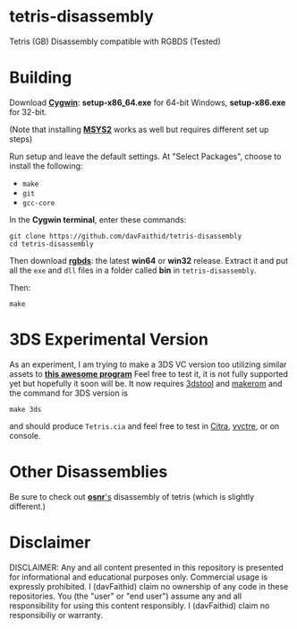 # tetris-disassembly
Tetris (GB) Disassembly compatible with RGBDS (Tested)
# Building
Download [**Cygwin**](http://cygwin.com/install.html): **setup-x86_64.exe** for 64-bit Windows, **setup-x86.exe** for 32-bit.

(Note that installing [**MSYS2**](https://www.msys2.org/wiki/MSYS2-installation/) works as well but requires different set up steps)

Run setup and leave the default settings. At "Select Packages", choose to install the following:

- `make`
- `git`
- `gcc-core`

In the **Cygwin terminal**, enter these commands:

	git clone https://github.com/davFaithid/tetris-disassembly
	cd tetris-disassembly

Then download [**rgbds**](https://github.com/rednex/rgbds/releases/): the latest **win64** or **win32** release. Extract it and put all the `exe` and `dll` files in a folder called **bin** in `tetris-disassembly`.

Then:

	make

# 3DS Experimental Version
As an experiment, I am trying to make a 3DS VC version too utilizing similar assets to [**this awesome program**](https://gbatemp.net/threads/437118/)
Feel free to test it, it is not fully supported yet but hopefully it soon will be.
It now requires [3dstool](https://github.com/dnasdw/3dstool/releases/latest) and [makerom](https://github.com/jakcron/Project_CTR/releases/latest) and the command for 3DS version is

	make 3ds

and should produce `Tetris.cia` and feel free to test in [Citra](https://citra-emu.org/), [vvctre](https://vvanelslande.github.io/vvctre/requirements/), or on console.
# Other Disassemblies
Be sure to check out [**osnr**'s](https://github.com/osnr/tetris) disassembly of tetris (which is slightly different.)

# Disclaimer
DISCLAIMER: Any and all content presented in this repository is presented for informational and educational purposes only. Commercial usage is expressly prohibited. I (davFaithid) claim no ownership of any code in these repositories. You (the "user" or "end user") assume any and all responsibility for using this content responsibly. I (davFaithid) claim no responsibiliy or warranty.
